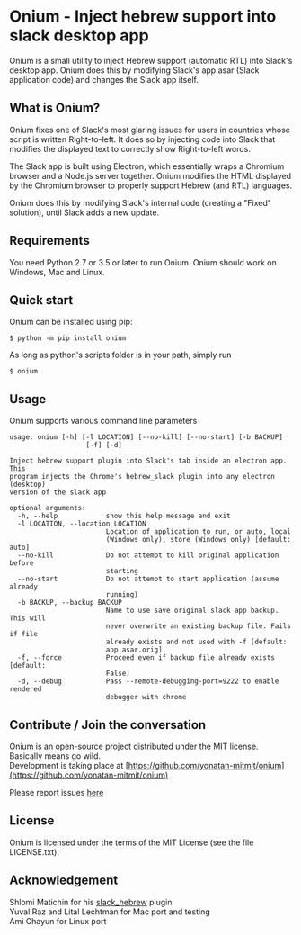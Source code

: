 Onium - Inject hebrew support into slack desktop app 
=====================================================

Onium is a small utility to inject Hebrew support (automatic RTL) into Slack's desktop app.
Onium does this by modifying Slack's app.asar (Slack application code) and changes the Slack app itself.


What is Onium?
--------------

Onium fixes one of Slack's most glaring issues for users in countries whose script is written
Right-to-left. It does so by injecting code into Slack that modifies the displayed text to correctly
show Right-to-left words. 

The Slack app is built using Electron, which essentially wraps a Chromium browser and a Node.js
server together. Onium modifies the HTML displayed by the Chromium browser to properly support
Hebrew (and RTL) languages. 

Onium does this by modifying Slack's internal code (creating a "Fixed" solution), until Slack adds a new update.

Requirements
------------

You need Python 2.7 or 3.5 or later to run Onium. 
Onium should work on Windows, Mac and Linux.

Quick start
-----------

Onium can be installed using pip:

    $ python -m pip install onium

As long as python's scripts folder is in your path, simply run

    $ onium 


Usage
-----

Onium supports various command line parameters

```
usage: onium [-h] [-l LOCATION] [--no-kill] [--no-start] [-b BACKUP]
                   [-f] [-d]

Inject hebrew support plugin into Slack's tab inside an electron app. This
program injects the Chrome's hebrew_slack plugin into any electron (desktop)
version of the slack app

optional arguments:
  -h, --help            show this help message and exit
  -l LOCATION, --location LOCATION
                        Location of application to run, or auto, local
                        (Windows only), store (Windows only) [default: auto]
  --no-kill             Do not attempt to kill original application before
                        starting
  --no-start            Do not attempt to start application (assume already
                        running)
  -b BACKUP, --backup BACKUP
                        Name to use save original slack app backup. This will
                        never overwrite an existing backup file. Fails if file
                        already exists and not used with -f [default:
                        app.asar.orig]
  -f, --force           Proceed even if backup file already exists [default:
                        False]
  -d, --debug           Pass --remote-debugging-port=9222 to enable rendered
                        debugger with chrome
```


Contribute / Join the conversation
----------------------------------

Onium is an open-source project distributed under the MIT license. Basically means go wild.  
Development is taking place at [https://github.com/yonatan-mitmit/onium](https://github.com/yonatan-mitmit/onium)  

Please report issues [here](https://github.com/yonatan-mitmit/onium/issues)

License
-------

Onium is licensed under the terms of the MIT License (see the file LICENSE.txt).

Acknowledgement
---------------
Shlomi Matichin for his [slack_hebrew](https://github.com/shlomimatichin/slack-hebrew) plugin  
Yuval Raz and Lital Lechtman for Mac port and testing  
Ami Chayun for Linux port  
